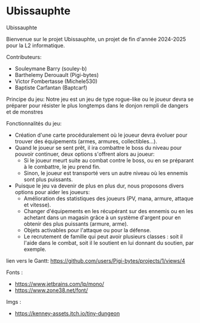 # Ubissauphte
Ubissauphte

Bienvenue sur le projet Ubissauphte, un projet de fin d'année 2024-2025 pour la L2 informatique.

Contributeurs:
- Souleymane Barry (souley-b)
- Barthelemy Derouault (Pigi-bytes)
- Victor Fombertasse (Michele530)
- Baptiste Carfantan (Baptcarf)

Principe du jeu:
Notre jeu est un jeu de type rogue-like ou le joueur devra se préparer pour résister le plus longtemps dans le donjon rempli de dangers et de monstres

Fonctionnalités du jeu:
- Création d'une carte procéduralement où le joueur devra évoluer pour trouver des équipements (armes, armures, collectibles...).
- Quand le joueur se sent prêt, il ira combattre le boss du niveau pour pouvoir continuer, deux options s'offrent alors au joueur:
    - Si le joueur meurt suite au combat contre le boss, ou en se préparant à le combattre, le jeu prend fin.
    - Sinon, le joueur est transporté vers un autre niveau où les ennemis sont plus puissants.
- Puisque le jeu va devenir de plus en plus dur, nous proposons divers options pour aider les joueurs:
    - Amélioration des statistiques des joueurs (PV, mana, armure, attaque et vitesse).
    - Changer d'équipements en les récupérant sur des ennemis ou en les achetant dans un magasin grâce à un système d'argent pour en obtenir des plus puissants (armure, arme).
    - Objets activables pour l'attaque ou pour la défense.
    - Le recrutement de famille qui peut avoir plusieurs classes : soit il l'aide dans le combat, soit il le soutient en lui donnant du soutien, par exemple.


lien vers le Gantt: https://github.com/users/Pigi-bytes/projects/1/views/4


Fonts :
- https://www.jetbrains.com/lp/mono/
- https://www.zone38.net/font/

Imgs : 
- https://kenney-assets.itch.io/tiny-dungeon
